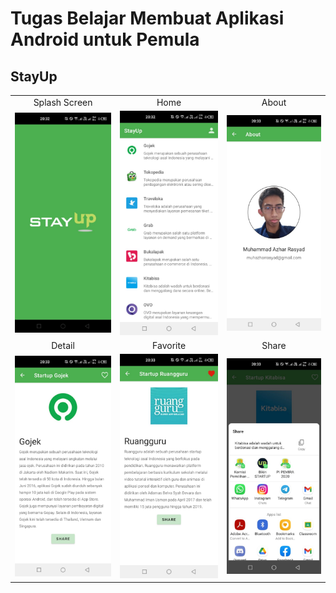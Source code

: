 # Tugas Belajar Membuat Aplikasi Android untuk Pemula

## StayUp

<table>
	<tr align="center">
		<td>Splash Screen</td>
		<td>Home</td>
		<td>About</td>
	</tr>
	<tr>
		<td><img src="/screenshot/1. Splash Screen.jpeg" width="240"></td>
		<td><img src="/screenshot/2. Home.jpeg" width="240"></td>
		<td><img src="/screenshot/3. About.jpeg" width="240"></td>
        </tr>
	<tr align="center">
		<td>Detail</td>
		<td>Favorite</td>
		<td>Share</td>
	</tr>
	<tr>
		<td><img src="/screenshot/4. Detail.jpeg" width="240"></td>
		<td><img src="/screenshot/5. Detail - Favorite.jpeg" width="240"></td>
  		<td><img src="/screenshot/6. Detail - Share.jpeg" width="240"></td>
        </tr>
</table>
